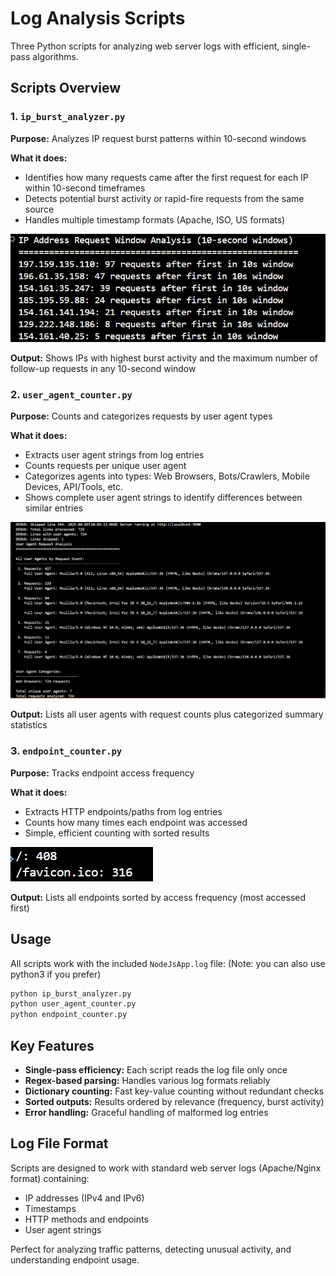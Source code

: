 # Log Analysis Scripts

Three Python scripts for analyzing web server logs with efficient, single-pass algorithms.

## Scripts Overview

### 1. `ip_burst_analyzer.py`

**Purpose:** Analyzes IP request burst patterns within 10-second windows

**What it does:**

- Identifies how many requests came after the first request for each IP within 10-second timeframes
- Detects potential burst activity or rapid-fire requests from the same source
- Handles multiple timestamp formats (Apache, ISO, US formats)

![IP Burst Analysis](screenshots/ip_burst_analysis.png)

**Output:** Shows IPs with highest burst activity and the maximum number of follow-up requests in any 10-second window

### 2. `user_agent_counter.py`

**Purpose:** Counts and categorizes requests by user agent types

**What it does:**

- Extracts user agent strings from log entries
- Counts requests per unique user agent
- Categorizes agents into types: Web Browsers, Bots/Crawlers, Mobile Devices, API/Tools, etc.
- Shows complete user agent strings to identify differences between similar entries

![User Agent Analysis](screenshots/user_agent_analysis.png)

**Output:** Lists all user agents with request counts plus categorized summary statistics

### 3. `endpoint_counter.py`

**Purpose:** Tracks endpoint access frequency

**What it does:**

- Extracts HTTP endpoints/paths from log entries
- Counts how many times each endpoint was accessed
- Simple, efficient counting with sorted results

![Endpoint Analysis](screenshots/endpoint_analysis.png)

**Output:** Lists all endpoints sorted by access frequency (most accessed first)

## Usage

All scripts work with the included `NodeJsApp.log` file: (Note: you can also use python3 if you prefer)

```bash
python ip_burst_analyzer.py
python user_agent_counter.py  
python endpoint_counter.py
```

## Key Features

- **Single-pass efficiency:** Each script reads the log file only once
- **Regex-based parsing:** Handles various log formats reliably
- **Dictionary counting:** Fast key-value counting without redundant checks
- **Sorted outputs:** Results ordered by relevance (frequency, burst activity)
- **Error handling:** Graceful handling of malformed log entries

## Log File Format

Scripts are designed to work with standard web server logs (Apache/Nginx format) containing:

- IP addresses (IPv4 and IPv6)
- Timestamps
- HTTP methods and endpoints
- User agent strings

Perfect for analyzing traffic patterns, detecting unusual activity, and understanding endpoint usage.
